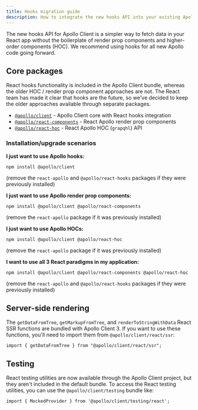 ```yaml
---
title: Hooks migration guide
description: How to integrate the new hooks API into your existing Apollo app
---
```


The new hooks API for Apollo Client is a simpler way to fetch data in your React app without the boilerplate of render prop components and higher-order components (HOC). We recommend using hooks for all new Apollo code going forward.

## Core packages

React hooks functionality is included in the Apollo Client bundle, whereas the older HOC / render prop component approaches are not. The React team has made it clear that hooks are the future, so we've decided to keep the older approaches available through separate packages.

- [`@apollo/client`](https://www.npmjs.com/package/@apollo/client) - Apollo Client core with React hooks integration
- [`@apollo/react-components`](https://www.npmjs.com/package/@apollo/react-components) - React Apollo render prop components
- [`@apollo/react-hoc`](https://www.npmjs.com/package/@apollo/react-hoc) - React Apollo HOC (`grapqhl`) API

### Installation/upgrade scenarios

**I just want to use Apollo hooks:**

```
npm install @apollo/client
```

(remove the `react-apollo` and `@apollo/react-hooks` packages if they were previously installed)

**I just want to use Apollo render prop components:**

```
npm install @apollo/client @apollo/react-components
```

(remove the `react-apollo` package if it was previously installed)

**I just want to use Apollo HOCs:**

```
npm install @apollo/client @apollo/react-hoc
```

(remove the `react-apollo` package if it was previously installed)

**I want to use all 3 React paradigms in my application:**

```
npm install @apollo/client @apollo/react-components @apollo/react-hoc
```

(remove the `react-apollo` and `@apollo/react-hooks` packages if they were previously installed)

## Server-side rendering

The `getDataFromTree`, `getMarkupFromTree`, and `renderToStringWithData` React SSR functions are bundled with Apollo Client 3. If you want to use these functions, you'll need to import them from `@apollo/client/react/ssr`:

```
import { getDataFromTree } from "@apollo/client/react/ssr";
```

## Testing

React testing utilities are now available through the Apollo Client project, but they aren't included in the default bundle. To access the React testing utilities, you can use the `@apollo/client/testing` bundle like:

```
import { MockedProvider } from '@apollo/client/testing/react';
```
